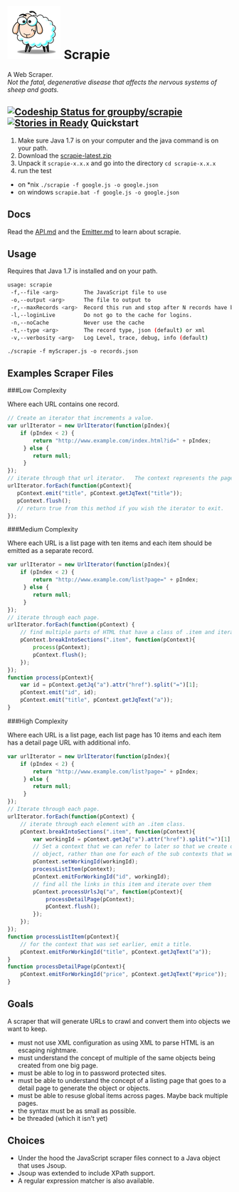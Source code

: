![Scrapie](src/main/images/sheepVerySmall.png) Scrapie
======= 

A Web Scraper.  
_Not the fatal, degenerative disease that affects the nervous systems of sheep and goats._

[ ![Codeship Status for groupby/scrapie](https://codeship.io/projects/1df14350-ef55-0131-b5ae-023491d184db/status)](https://codeship.io/projects/27011) [![Stories in Ready](https://badge.waffle.io/groupby/scrapie.png?label=ready&title=Ready)](https://waffle.io/groupby/scrapie)
Quickstart
------

1. Make sure Java 1.7 is on your computer and the java command is on your path.
1. Download the [scrapie-latest.zip](https://github.com/groupby/scrapie/releases/latest)
1. Unpack it `scrapie-x.x.x` and go into the directory `cd scrapie-x.x.x`
1. run the test 
 - on *nix `./scrapie -f google.js -o google.json`   
 - on windows `scrapie.bat -f google.js -o google.json` 

Docs
----

Read the [API.md](API.md) and the [Emitter.md](Emitter.md) to learn about scrapie.

Usage
-----

Requires that Java 1.7 is installed and on your path.

```bash
usage: scrapie
 -f,--file <arg>        The JavaScript file to use
 -o,--output <arg>      The file to output to
 -r,--maxRecords <arg>  Record this run and stop after N records have been emitted
 -l,--loginLive	        Do not go to the cache for logins.
 -n,--noCache           Never use the cache
 -t,--type <arg>        The record type, json (default) or xml
 -v,--verbosity <arg>   Log Level, trace, debug, info (default)
```

    ./scrapie -f myScraper.js -o records.json

Examples Scraper Files
------


###Low Complexity

Where each URL contains one record.

```JavaScript
// Create an iterator that increments a value.
var urlIterator = new UrlIterator(function(pIndex){
    if (pIndex < 2) {
		return "http://www.example.com/index.html?id=" + pIndex;
	 } else {
		return null;
	 }
});
// iterate through that url iterator.   The context represents the page.
urlIterator.forEach(function(pContext){
   pContext.emit("title", pContext.getJqText("title"));
   pContext.flush();
   // return true from this method if you wish the iterator to exit.
});
```

###Medium Complexity

Where each URL is a list page with ten items and each item should be emitted as a separate record.

```JavaScript
var urlIterator = new UrlIterator(function(pIndex){
    if (pIndex < 2) {
		return "http://www.example.com/list?page=" + pIndex;
	 } else {
		return null;
	 }
});
// iterate through each page.
urlIterator.forEach(function(pContext) {
    // find multiple parts of HTML that have a class of .item and iterate through each of them
    pContext.breakIntoSections(".item", function(pContext){
        process(pContext);
        pContext.flush();
    });
});
function process(pContext){
    var id = pContext.getJq("a").attr("href").split("=")[1];
    pContext.emit("id", id);
    pContext.emit("title", pContext.getJqText("a"));
}

```

###High Complexity

Where each URL is a list page, each list page has 10 items and each item has a detail page URL with additional info.

```JavaScript
var urlIterator = new UrlIterator(function(pIndex){
    if (pIndex < 2) {
		return "http://www.example.com/list?page=" + pIndex;
	 } else {
		return null;
	 }
});
// Iterate through each page.
urlIterator.forEach(function(pContext) {
    // iterate through each element with an .item class.
    pContext.breakIntoSections(".item", function(pContext){
     	var workingId = pContext.getJq("a").attr("href").split("=")[1];
     	// Set a context that we can refer to later so that we create one
     	// object, rather than one for each of the sub contexts that we create later.
    	pContext.setWorkingId(workingId);
        processListItem(pContext);
     	pContext.emitForWorkingId("id", workingId);
     	// find all the links in this item and iterate over them
        pContext.processUrlsJq("a", function(pContext){
            processDetailPage(pContext);
            pContext.flush();
        });
    });    
});
function processListItem(pContext){
    // for the context that was set earlier, emit a title.
    pContext.emitForWorkingId("title", pContext.getJqText("a"));
}
function processDetailPage(pContext){
    pContext.emitForWorkingId("price", pContext.getJqText("#price"));
}
```

Goals
-----

A scraper that will generate URLs to crawl and convert them into objects we want to keep.

- must not use XML configuration as using XML to parse HTML is an escaping nightmare.
- must understand the concept of multiple of the same objects being created from one big page.
- must be able to log in to password protected sites.
- must be able to understand the concept of a listing page that goes to a detail page to generate the object or objects.
- must be able to resuse global items across pages.  Maybe back multiple pages.
- the syntax must be as small as possible.
- be threaded (which it isn't yet)

Choices
------
- Under the hood the JavaScript scraper files connect to a Java object that uses Jsoup.  
- Jsoup was extended to include XPath support.  
- A regular expression matcher is also available.
